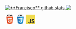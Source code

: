 <a href="https://github.com/FranciscoBatalha">
 <img align="center" src="https://github-readme-stats.vercel.app/api?username=FranciscoBatalha&show_icons=true&theme=dracula&line_height=27" alt="**Francisco** github stats"/>
</a>
<a href="https://github.com/FranciscoBatalha">
 <img align="center" src="https://github-readme-stats.vercel.app/api/top-langs/?username=FranciscoBatalha&layout=compact&langs_count=16&theme=dracula"/>
</a>


<p>
 
<div>
<img height="30" src="https://raw.githubusercontent.com/github/explore/80688e429a7d4ef2fca1e82350fe8e3517d3494d/topics/html/html.png">
<img height="30" src="https://raw.githubusercontent.com/github/explore/80688e429a7d4ef2fca1e82350fe8e3517d3494d/topics/css/css.png">
<img height="30" src="https://raw.githubusercontent.com/github/explore/80688e429a7d4ef2fca1e82350fe8e3517d3494d/topics/javascript/javascript.png">
